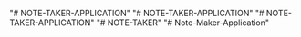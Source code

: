 "# NOTE-TAKER-APPLICATION" 
"# NOTE-TAKER-APPLICATION" 
"# NOTE-TAKER-APPLICATION" 
"# NOTE-TAKER" 
"# Note-Maker-Application" 
